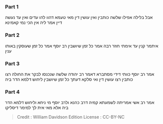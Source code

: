 
### Part 1
אבל בלילה אפילו שלשה כותבין ואין עושין דין מאי טעמא דהוו להו עדים ואין עד נעשה דיין אמר ליה אין הכי נמי קאמינא

### Part 2
איתמר קנין עד אימתי חוזר רבה אמר כל זמן שיושבין רב יוסף אמר כל זמן שעוסקין באותו ענין

### Part 3
אמר רב יוסף כוותי דידי מסתברא דאמר רב יהודה שלשה שנכנסו לבקר את החולה רצו כותבין רצו עושין דין ואי סלקא דעתך כל זמן שיושבין ליחוש דלמא הדר ביה

### Part 4
אמר רב אשי אמריתה לשמעתא קמיה דרב כהנא ולרב יוסף מי ניחא וליחוש דלמא הדר ביה אלא מאי אית לך למימר דיסליקו

>Credit : William Davidson Edition
>License : CC-BY-NC